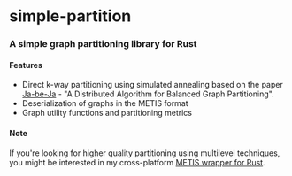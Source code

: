 # simple-partition
### A simple graph partitioning library for Rust
#### Features
- Direct k-way partitioning using simulated annealing based on the paper [Ja-be-Ja](https://www.diva-portal.org/smash/get/diva2:1043244/FULLTEXT01.pdf) - "A Distributed Algorithm for
  Balanced Graph Partitioning".
- Deserialization of graphs in the METIS format
- Graph utility functions and partitioning metrics

#### Note
If you're looking for higher quality partitioning using multilevel techniques, you might be interested in my cross-platform [METIS wrapper for Rust](https://github.com/vtroxi/metis-rs).